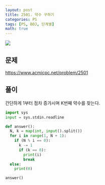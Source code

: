 ```yaml
---
layout: post
title: 2501. 약수 구하기
categories: PS
tags: [PS, BOJ, 단계별]
math: true
---
```


<img src="https://onlinejudgeimages.s3-ap-northeast-1.amazonaws.com/images/boj-og.png" />

## 문제

https://www.acmicpc.net/problem/2501

## 풀이

간단하게 1부터 점차 증가시며 K번째 약수를 찾는다.

```python
import sys
input = sys.stdin.readline

def answer():
  N, k = map(int, input().split())
  for i in range(1, N + 1):
    if (N % i == 0):
      k -= 1
      if (k == 0):
        print(i)
        break
  else:
    print(0)

answer()

```
